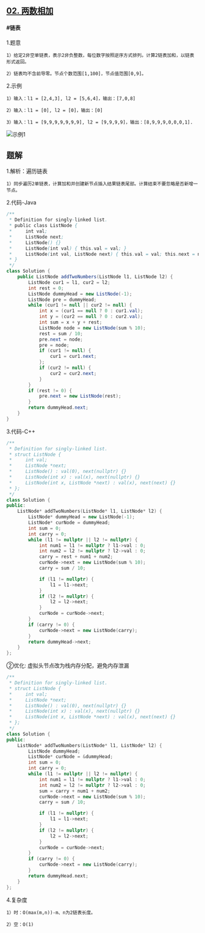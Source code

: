 ## [02. 两数相加](https://leetcode.cn/problems/add-two-numbers/description/)
#### #链表
1.题意

    1）给定2非空单链表，表示2非负整数，每位数字按照逆序方式排列。计算2链表加和，以链表形式返回。

    2）链表均不含前导零。节点个数范围[1,100]，节点值范围[0,9]。

2.示例

    1）输入：l1 = [2,4,3], l2 = [5,6,4]，输出：[7,0,8]

    2）输入：l1 = [0], l2 = [0]，输出：[0]

    3）输入：l1 = [9,9,9,9,9,9,9], l2 = [9,9,9,9]，输出：[8,9,9,9,0,0,0,1].
![示例1](https://assets.leetcode-cn.com/aliyun-lc-upload/uploads/2021/01/02/addtwonumber1.jpg)

    
## 题解
1.解析：遍历链表

    1）同步遍历2单链表，计算加和并创建新节点插入结果链表尾部。计算结束不要忽略是否新增一节点。

2.代码-Java
```java
/**
 * Definition for singly-linked list.
 * public class ListNode {
 *     int val;
 *     ListNode next;
 *     ListNode() {}
 *     ListNode(int val) { this.val = val; }
 *     ListNode(int val, ListNode next) { this.val = val; this.next = next; }
 * }
 */
class Solution {
    public ListNode addTwoNumbers(ListNode l1, ListNode l2) {
        ListNode cur1 = l1, cur2 = l2;
        int rest = 0;
        ListNode dummyHead = new ListNode(-1);
        ListNode pre = dummyHead;
        while (cur1 != null || cur2 != null) {
            int x = (cur1 == null ? 0 : cur1.val);
            int y = (cur2 == null ? 0 : cur2.val);
            int sum = x + y + rest;
            ListNode node = new ListNode(sum % 10);
            rest = sum / 10;
            pre.next = node;
            pre = node;
            if (cur1 != null) {
                cur1 = cur1.next;
            };
            if (cur2 != null) {
                cur2 = cur2.next;
            }
        }
        if (rest != 0) {
            pre.next = new ListNode(rest);
        }
        return dummyHead.next;
    }
}
```

3.代码-C++
```c++
/**
 * Definition for singly-linked list.
 * struct ListNode {
 *     int val;
 *     ListNode *next;
 *     ListNode() : val(0), next(nullptr) {}
 *     ListNode(int x) : val(x), next(nullptr) {}
 *     ListNode(int x, ListNode *next) : val(x), next(next) {}
 * };
 */
class Solution {
public:
    ListNode* addTwoNumbers(ListNode* l1, ListNode* l2) {
        ListNode* dummyHead = new ListNode(-1);
        ListNode* curNode = dummyHead;
        int sum = 0;
        int carry = 0;
        while (l1 != nullptr || l2 != nullptr) {
            int num1 = l1 != nullptr ? l1->val : 0;
            int num2 = l2 != nullptr ? l2->val : 0;
            carry = rest + num1 + num2;
            curNode->next = new ListNode(sum % 10);
            carry = sum / 10;

            if (l1 != nullptr) {
                l1 = l1->next;
            }
            if (l2 != nullptr) {
                l2 = l2->next;
            }
            curNode = curNode->next;
        }
        if (carry != 0) {
            curNode->next = new ListNode(carry);
        }
        return dummyHead->next;
    }
};
```
②优化: 虚拟头节点改为栈内存分配，避免内存泄漏
```c++
/**
 * Definition for singly-linked list.
 * struct ListNode {
 *     int val;
 *     ListNode *next;
 *     ListNode() : val(0), next(nullptr) {}
 *     ListNode(int x) : val(x), next(nullptr) {}
 *     ListNode(int x, ListNode *next) : val(x), next(next) {}
 * };
 */
class Solution {
public:
    ListNode* addTwoNumbers(ListNode* l1, ListNode* l2) {
        ListNode dummyHead;
        ListNode* curNode = &dummyHead;
        int sum = 0;
        int carry = 0;
        while (l1 != nullptr || l2 != nullptr) {
            int num1 = l1 != nullptr ? l1->val : 0;
            int num2 = l2 != nullptr ? l2->val : 0;
            sum = carry + num1 + num2;
            curNode->next = new ListNode(sum % 10);
            carry = sum / 10;

            if (l1 != nullptr) {
                l1 = l1->next;
            }
            if (l2 != nullptr) {
                l2 = l2->next;
            }
            curNode = curNode->next;
        }
        if (carry != 0) {
            curNode->next = new ListNode(carry);
        }
        return dummyHead.next;
    }
};
```

4.复杂度

    1）时：O(max(m,n))-m、n为2链表长度。

    2）空：O(1)
